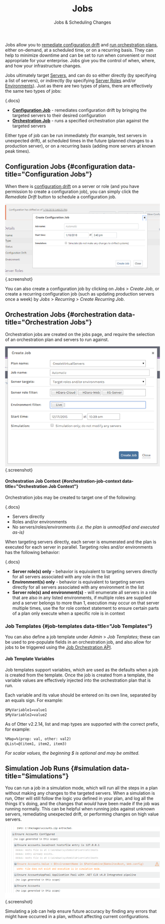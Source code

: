 ﻿---
title: Jobs
subtitle: Jobs & Scheduling Changes
keywords: otter,jobs,executions
sequence: 300
show-headings-in-nav: true
---

Jobs allow you to [remediate configuration drift][Plans] and [run orchestration plans][Plans], either on-demand, at a scheduled time, or on a recurring basis. They can help to minimize downtime and can be set to run when convenient or most appropriate for your enterprise. Jobs give you the control of when, where, and how your infrastructure changes.

Jobs ultimately target [Servers], and can do so either directly (by specifying a list of servers), or indirectly (by specifying [Server Roles] and/or [Environments]). Just as there are two types of plans, there are effectively the same two types of jobs:

{.docs}
- **[Configuration Job](#configuration)** - remediates configuration drift by bringing the targeted servers to their desired configuration
- **[Orchestration Job](#orchestration)** - runs a specified orchestration plan against the targeted servers

Either type of job can be run immediately (for example, test servers in unexpected drift), at scheduled times in the future (planned changes to a production server), or on a recurring basis (adding more servers at known peak times).

## Configuration Jobs {#configuration data-title="Configuration Jobs"}

When there is [configuration drift] on a server or role (and you have permission to create a configuration job), you can simply click the *Remediate Drift* button to schedule a configuration job.

![Remediation Job in Otter](/resources/documentation/otter/jobs-remediate.png){.screenshot}

You can also create a configuration job by clicking on *Jobs* > *Create Job*, or create a recurring configuration job (such as updating production servers once a week) by <i>Jobs</i> > *Recurring* > *Create Recurring Job*.

## Orchestration Jobs {#orchestration data-title="Orchestration Jobs"}

Orchestration jobs are created on the jobs page, and require the selection of an orchestration plan and servers to run against.

![Orchestration Job in Otter](/resources/documentation/otter/jobs-orchestration.png){.screenshot}

#### Orchestration Job Context {#orchestration-job-context data-title="Orchestration Job Context"}

Orchestration jobs may be created to target one of the following:

{.docs}
- Servers directly
- Roles and/or environments
- No servers/roles/environments *(i.e. the plan is unmodified and executed as-is)*

When targeting servers directly, each server is enumerated and the plan is executed for each server in parallel. Targeting roles and/or environments has the following behavior:

{.docs}
- **Server role(s) only** - behavior is equivalent to targeting servers directly for all servers associated with any role in the list
- **Environment(s) only** - behavior is equivalent to targeting servers directly for all servers associated with any environment in the list
- **Server role(s) and environment(s)** - will enumerate all servers in a role that are also in any listed environments, if multiple roles are supplied and a server belongs to more than 1, execution may occur on that server multiple times, use the for role context statement to ensure certain parts of a plan only execute when a specific role is in context

### Job Templates {#job-templates data-title="Job Templates"}

You can also define a job template under *Admin* > *Job Templates*; these can be used to pre-populate fields in an orchestration job, and also allow for jobs to be triggered using the [Job Orchestration API].

#### Job Template Variables

Job templates support variables, which are used as the defaults when a job is created from the template. Once the job is created from a template, the variable values are effectively injected into the orchestration plan that is run. 

Each variable and its value should be entered on its own line, separated by an equals sign. For example:

```
$MyVariable1=value1
$MyVariable2=value2
```

As of Otter v2.2.14, list and map types are supported with the correct prefix, for example:

```
%Map=%(prop: val, other: val2)
@List=@(item1, item2, item3)
```

*For scalar values, the beginning $ is optional and may be omitted.*

## Simulation Job Runs {#simulation data-title="Simulations"}

You can run a job in a simulation mode, which will run all the steps in a plan without making any changes to the targeted servers. When a simulation is run, Otter will still follow the logic you defined in your plan, and log all the things it's doing, and the changes that *would* have been made if the job was running normally. This can be helpful when running jobs against unknown servers, remediating unexpected drift, or performing changes on high value servers.

![Simulation Job in Otter](/resources/documentation/otter/jobs-simulate.png){.screenshot}

Simulating a job can help ensure future accuracy by finding any errors that might have occurred in a plan, without affecting current configurations.

[Plans]: /docs/otter/core-concepts/plans
[Servers]: /docs/otter/core-concepts/servers
[configuration drift]: /docs/otter/core-concepts/servers#drift
[Server Roles]: /docs/otter/modeling-infrastructure/server-roles
[Environments]: /docs/otter/modeling-infrastructure/environments
[Job Orchestration API]: /docs/otter/reference/api/jobs
